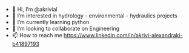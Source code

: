 - 👋 Hi, I’m @akrivial
- 👀 I’m interested in hydrology - environmental - hydraulics projects
- 🌱 I’m currently learning python 
- 💞️ I’m looking to collaborate on Engineering 
- 📫 How to reach me https://www.linkedin.com/in/akrivi-alexandraki-b41897193 

<!---
akrivial/akrivial is a ✨ special ✨ repository because its `README.md` (this file) appears on your GitHub profile.
You can click the Preview link to take a look at your changes.
--->
